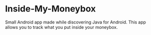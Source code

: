 # Inside-My-Moneybox
Small Android app made while discovering Java for Android. This app allows you to track what you put inside your moneybox.
